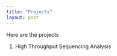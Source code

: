 ```yaml
---
title: "Projects"
layout: post
---
```


Here are the projects

1. High Throughput Sequencing Analysis


